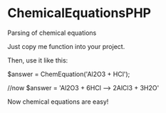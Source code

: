# ChemicalEquationsPHP
Parsing of chemical equations

Just copy me function into your project.

Then, use it like this:

$answer = ChemEquation('Al2O3 + HCl');

//now $answer = 'Al2O3 + 6HCl --> 2AlCl3 + 3H2O'

Now chemical equations are easy!

